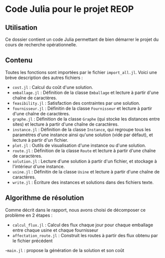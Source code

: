 # Code Julia pour le projet REOP

## Utilisation

Ce dossier contient un code Julia permettant de bien démarrer le projet du cours de recherche opérationnelle.


## Contenu

Toutes les fonctions sont importées par le fichier `import_all.jl`. Voici une brève description des autres fichiers :

- `cost.jl` : Calcul du coût d'une solution.
- `emballage.jl` : Définition de la classe `Emballage` et lecture à partir d'une chaîne de caractères.
- `feasibility.jl` : Satisfaction des contraintes par une solution.
- `fournisseur.jl` : Définitin de la classe `Fournisseur` et lecture à partir d'une chaîne de caractères.
- `graphe.jl` : Définition de la classe `Graphe` (qui stocke les distances entre sites) et lecture à partir d'une chaîne de caractères.
- `instance.jl` : Définition de la classe `Instance`, qui regroupe tous les paramètres d'une instance ainsi qu'une solution (vide par défaut), et lecture à partir d'un fichier.
- `plot.jl` : Outils de visualisation d'une instance ou d'une solution.
- `route.jl` : Définition de la classe `Route` et lecture à partir d'une chaîne de caractères.
- `solution.jl` : Lecture d'une solution à partir d'un fichier, et stockage à l'intérieur d'une instance.
- `usine.jl` : Définitin de la classe `Usine` et lecture à partir d'une chaîne de caractères.
- `write.jl` : Écriture des instances et solutions dans des fichiers texte.

## Algorithme de résolution 

Comme décrit dans le rapport, nous avons choisi de décomposer ce problème en 2 étapes :
- `calcul_flux.jl` : Calcul des flux chaque jour pour chaque emballage entre chaque usine et chaque fournisseur 
- `affectation_route.jl` : Construit les routes à partir des flux obtenu par le fichier précédent 

-`main.jl` : propose la génération de la solution et son coût
